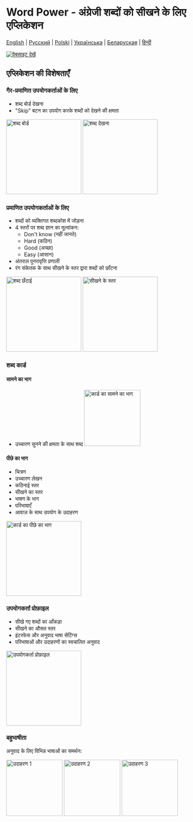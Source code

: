# Word Power - अंग्रेजी शब्दों को सीखने के लिए एप्लिकेशन

[English](README.md) | [Русский](README.ru.md) | [Polski](README.pl.md) | [Українська](README.ua.md) | [Беларуская](README.by.md) | [हिन्दी](README.hi.md)

[![वेबसाइट देखें](https://img.shields.io/badge/website-word--power-blue)](https://word-power-mu.vercel.app/)

## एप्लिकेशन की विशेषताएँ

### गैर-प्रमाणित उपयोगकर्ताओं के लिए

- शब्द बोर्ड देखना
- "Skip" बटन का उपयोग करके शब्दों को देखने की क्षमता

<img src="https://github.com/user-attachments/assets/13cb2370-4acb-4758-91c6-d4f54fcc88cd" width="200" alt="शब्द बोर्ड">
<img src="https://github.com/user-attachments/assets/3b80d1bc-3529-4b6b-b446-e55dd30d9274" width="200" alt="शब्द देखना">

### प्रमाणित उपयोगकर्ताओं के लिए

- शब्दों को व्यक्तिगत शब्दकोश में जोड़ना
- 4 स्तरों पर शब्द ज्ञान का मूल्यांकन:
  - Don't know (नहीं जानते)
  - Hard (कठिन)
  - Good (अच्छा)
  - Easy (आसान)
- अंतराल पुनरावृत्ति प्रणाली
- रंग संकेतक के साथ सीखने के स्तर द्वारा शब्दों को छाँटना

<img src="https://github.com/user-attachments/assets/df5c97a7-fb2b-4904-bfcf-0437aabbdae2" width="200" alt="शब्द छँटाई">
<img src="https://github.com/user-attachments/assets/8dacf105-e5ff-4485-90d1-c1a3ae6dc38a" width="200" alt="सीखने के स्तर">

### शब्द कार्ड

#### सामने का भाग

- उच्चारण सुनने की क्षमता के साथ शब्द
  <img src="https://github.com/user-attachments/assets/2cdf48c8-8cb2-4657-bd59-3034efd75a46" width="150" alt="कार्ड का सामने का भाग">

#### पीछे का भाग

- चित्रण
- उच्चारण लेखन
- कठिनाई स्तर
- सीखने का स्तर
- भाषण के भाग
- परिभाषाएँ
- आवाज़ के साथ उपयोग के उदाहरण

<img src="https://github.com/user-attachments/assets/3cc9dd9e-350b-49d9-8c1a-0889b69e0cf6" width="200" alt="कार्ड का पीछे का भाग">

### उपयोगकर्ता प्रोफ़ाइल

- सीखे गए शब्दों का आँकड़ा
- सीखने का औसत स्तर
- इंटरफेस और अनुवाद भाषा सेटिंग्स
- परिभाषाओं और उदाहरणों का स्वचालित अनुवाद

<img src="https://github.com/user-attachments/assets/79b2b571-1742-4738-8442-cb45c48be53d" width="200" alt="उपयोगकर्ता प्रोफ़ाइल">

### बहुभाषीता

अनुवाद के लिए विभिन्न भाषाओं का समर्थन:

<img src="https://github.com/user-attachments/assets/e85d2ea5-c3e1-42aa-886f-c6c798499cae" width="150" alt="उदाहरण 1">
<img src="https://github.com/user-attachments/assets/96922beb-6b0f-402d-8934-c7d2f265f890" width="150" alt="उदाहरण 2">
<img src="https://github.com/user-attachments/assets/3c936a35-bf21-4170-b8f0-759dd108631a" width="150" alt="उदाहरण 3">

